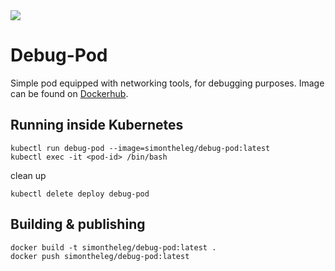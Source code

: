 <img src =https://img.shields.io/docker/pulls/simontheleg/debug-pod.svg>

# Debug-Pod

Simple pod equipped with networking tools, for debugging purposes. Image can be found on [Dockerhub](https://hub.docker.com/r/simontheleg/debug-pod/).

## Running inside Kubernetes

```shell
kubectl run debug-pod --image=simontheleg/debug-pod:latest
kubectl exec -it <pod-id> /bin/bash
```

clean up

```shell
kubectl delete deploy debug-pod
```

## Building & publishing

```shell
docker build -t simontheleg/debug-pod:latest .
docker push simontheleg/debug-pod:latest
```